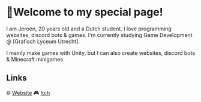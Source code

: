 # 👋Welcome to my special page!

I am Jeroen, 20 years old and a Dutch student. I love programming websites, discord bots & games. I'm currently studying Game Development @ [Grafisch Lyceum Utrecht].

I mainly make games with Unity, but I can also create websites, discord bots & Minecraft minigames

## Links
🌐 [Website]
🎮 [Itch]

[Website]: https://jeroenvdg.com
[Itch]: https://jeroeno-boy.itch.io/
